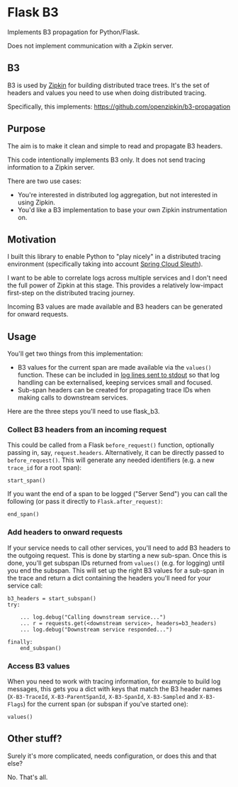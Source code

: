 # Flask B3

Implements B3 propagation for Python/Flask.

Does not implement communication with a Zipkin server.

## B3

B3 is used by [Zipkin](http://zipkin.io/) for building distributed trace trees.
It's the set of headers and values you need to use when doing distributed tracing.

Specifically, this implements: https://github.com/openzipkin/b3-propagation

## Purpose

The aim is to make it clean and simple to read and propagate B3 headers.

This code intentionally implements B3 only. 
It does not send tracing information to a Zipkin server.

There are two use cases:

 * You're interested in distributed log aggregation, but not interested in using Zipkin.
 * You'd like a B3 implementation to base your own Zipkin instrumentation on.

## Motivation

I built this library to enable Python to "play nicely" in a distributed tracing environment 
(specifically taking into account [Spring Cloud Sleuth](https://cloud.spring.io/spring-cloud-sleuth/)).

I want to be able to correlate logs across multiple services and
I don't need the full power of Zipkin at this stage.
This provides a relatively low-impact first-step on the distributed tracing journey.

Incoming B3 values are made available and B3 headers can be generated for onward requests.


## Usage

You'll get two things from this implementation:

 * B3 values for the current span are made available via the `values()` function. 
 These can be included in [log lines sent to stdout](https://12factor.net/logs) 
 so that log handling can be externalised, keeping services small and focused.
 * Sub-span headers can be created 
 for propagating trace IDs when making calls to downstream services.

Here are the three steps you'll need to use flask_b3.

### Collect B3 headers from an incoming request

This could be called from a Flask `before_request()` function, 
optionally passing in, say, `request.headers`.
Alternatively, it can be directly passed to `before_request()`. 
This will generate any needed identifiers 
(e.g. a new `trace_id` for a root span):

    start_span()
    
If you want the end of a span to be logged ("Server Send")
you can call the following (or pass it directly to `Flask.after_request)`:
    
    end_span()

### Add headers to onward requests

If your service needs to call other services, 
you'll need to add B3 headers to the outgoing request.
This is done by starting a new sub-span.
Once this is done, you'll get subspan IDs returned from `values()`
(e.g. for logging) until you end the subspan.
This will set up the right B3 values for a sub-span in the trace
and return a dict containing the headers you'll need for your service call:

    b3_headers = start_subspan()
    try:
    
        ... log.debug("Calling downstream service...")
        ... r = requests.get(<downstream service>, headers=b3_headers)
        ... log.debug("Downstream service responded...")
        
    finally:
        end_subspan()
    

### Access B3 values 

When you need to work with tracing information, for example to build log messages, 
this gets you a dict with keys that match the B3 header names 
(`X-B3-TraceId`, `X-B3-ParentSpanId`, `X-B3-SpanId`, `X-B3-Sampled` and `X-B3-Flags`) for the current span (or subspan if you've started one): 

    values()
    

## Other stuff?

Surely it's more complicated, needs configuration, or does this and that else?

No. That's all. 

